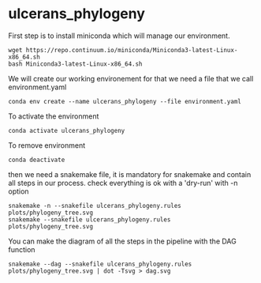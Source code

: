# ulcerans_phylogeny

First step is to install miniconda which will manage our environment.  

``` shell
wget https://repo.continuum.io/miniconda/Miniconda3-latest-Linux-x86_64.sh
bash Miniconda3-latest-Linux-x86_64.sh
```

We will create our working environement
for that we need a file that we call environment.yaml

``` shell
conda env create --name ulcerans_phylogeny --file environment.yaml
```

To activate the environment

``` shell
conda activate ulcerans_phylogeny
```

To remove environment

``` shell
conda deactivate
```

then we need a snakemake file, it is mandatory for snakemake and contain all steps in our process.
check everything is ok with a 'dry-run' with -n option

``` shell
snakemake -n --snakefile ulcerans_phylogeny.rules plots/phylogeny_tree.svg
snakemake --snakefile ulcerans_phylogeny.rules plots/phylogeny_tree.svg
``` 

You can make the diagram of all the steps in the pipeline with the DAG function

``` shell
snakemake --dag --snakefile ulcerans_phylogeny.rules plots/phylogeny_tree.svg | dot -Tsvg > dag.svg
```
